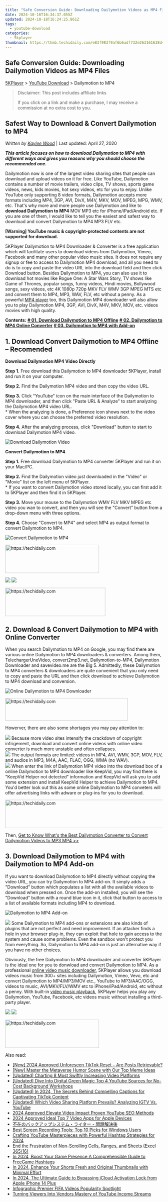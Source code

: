 ```yaml
---
title: "Safe Conversion Guide: Downloading Dailymotion Videos as MP4 Files"
date: 2024-10-16T16:34:37.055Z
updated: 2024-10-18T16:24:25.861Z
tags:
  - youtube-download
categories:
  - 5kplayer
thumbnail: https://thmb.techidaily.com/e83f983f9af6b6adf732e263161638d4efc710da8fc4b32e0850fa910996aed9.jpg
---
```


## Safe Conversion Guide: Downloading Dailymotion Videos as MP4 Files

[5KPlayer](https://tools.techidaily.com/5kplayer/products/) \> [YouTube Download](https://tools.techidaily.com/5kplayer/youtube-download/) \> Dailymotion to MP4

>  Disclaimer: This post includes affiliate links
>
>  If you click on a link and make a purchase, I may receive a commission at no extra cost to you.
>

## Safest Way to Download & Convert Dailymotion to MP4

 _Written by [Kaylee Wood](https://www.quora.com/profile/Amanda-Hu-21)_ | Last updated: April 27, 2020 

**_This article focuses on how to download Dailymotion to MP4 with different ways and gives you reasons why you should choose the recommended one._**

Dailymotion now is one of the largest video sharing sites that people can download and upload videos on it for free. Like YouTube, Dailymotion contains a number of movie trailers, video clips, TV shows, sports game videos, news, kids movies, hot sexy videos, etc for you to enjoy. Unlike YouTube only supporting 8 video formats, Dailymotion accepts more formats including MP4, 3GP, AVI, DivX, M4V, MKV, MOV, MPEG, MPG, WMV, etc. That's why more and more people use Dailymotion and like to **download Dailymotion to MP4** MOV MP3 etc for iPhone/iPad/Android etc. If you are one of them, I would like to tell you the easiest and safest way to download and convert Dailymotion to MP4 MP3 FLV etc.

**\[Warning\] YouTube music & copyright-protected contents are not supported for download.**

5KPlayer Dailymotion to MP4 Downloader & Converter is a free application which will facilitate users to download videos from Dailymotion, Vimeo, Facebook and many other popular video music sites. It does not require any signup or fee to access to Dailymotion MP4 download, and all you need to do is to copy and paste the video URL into the download field and then click Download button. Besides Dailymotion to MP4, you can also use it to download hot movies like Rogue One: A Star Wars Story, TV shows like Game of Thrones, popular songs, funny videos, Hindi movies, Bollywood songs, sexy videos, etc 4K 1080p 720p MKV FLV WMV 3GP MPEG MTS etc and convert them to MP4, MP3, WAV, FLV, etc without a penny. As a powerful [MP4 player](https://tools.techidaily.com/5kplayer/video-music-player/) too, this Dailymotion MP4 downloader will also allow you to play Dailymotion MP4, 3GP, AVI, DivX, M4V, MKV, MOV, etc. videos movies with high quality. 

**Contents:** 
**[\# 01\. Download Dailymotion to MP4 Offline](https://tools.techidaily.com/5kplayer/youtube-download/)** 
**[\# 02\. Dailymotion to MP4 Online Converter](https://tools.techidaily.com/5kplayer/youtube-download/)** 
**[\# 03\. Dailymotion to MP4 with Add-on](https://tools.techidaily.com/5kplayer/youtube-download/)**

## 1\. Download Convert Dailymotion to MP4 Offline – Recomended

**Download Dailymotion MP4 Video Directly**

**Step 1.** Free download this Dailymotion to MP4 downloader 5KPlayer, install and run it on your computer.

**Step 2.** Find the Dailymotion MP4 video and then copy the video URL.

**Step 3.** Click "YouTube" icon on the main interface of the Dailymotion to MP4 downloader, and then click "Paste URL & Analyze" to start analyzing the Dailymotion MP4 video URL.  
 \* When the analyzing is done, a Preference icon shows next to the video cover where you can choose the preferred video resolution.

**Step 4.** After the analyzing process, click "Download" button to start to download Dailymotion MP4 video.

![Download Dailymotion Video](https://www.5kplayer.com/youtube-download/img/download-dailymotion-mp4.jpg) 

**Convert Dailymotion to MP4**

**Step 1.** Free download Dailymotion to MP4 converter 5KPlayer and run it on your Mac/PC.

**Step 2.** Find the Dailymotion video just downloaded in the "Video" or "Movie" list on the left menu of 5KPlayer.  
 \* If you want to convert Dailymotion video stored locally, you can first add it to 5KPlayer and then find it in 5KPlayer.

**Step 3.** Move your mouse to the Dailymotion WMV FLV MKV MPEG etc video you wan to convert, and then you will see the "Convert" button from a drop-down menu with three options.

**Step 4.** Choose "Convert to MP4" and select MP4 as output format to convert Dailymotion to MP4.

![Convert Dailymotion to MP4](https://www.5kplayer.com/youtube-download/img/convert-game-of-thrones-6.jpg) 

<!-- affiliate ads begin -->
<a href="https://aligracehair.sjv.io/c/5597632/2012401/19272" target="_top" id="2012401">
  <img src="//a.impactradius-go.com/display-ad/19272-2012401" border="0" alt="https://techidaily.com" width="300" height="90"/>
</a>
<img height="0" width="0" src="https://aligracehair.sjv.io/i/5597632/2012401/19272" style="position:absolute;visibility:hidden;" border="0" />
<!-- affiliate ads end -->

[![](https://www.5kplayer.com/youtube-download/../button/freedownwhitewin.png)](https://tools.techidaily.com/5kplayer/products/) [![](https://www.5kplayer.com/youtube-download/../button/freedownbackmac.png)](https://tools.techidaily.com/5kplayer/products/) 

<!-- affiliate ads begin -->
<a href="https://bluettius.sjv.io/c/5597632/2139117/17108" target="_top" id="2139117">
  <img src="//a.impactradius-go.com/display-ad/17108-2139117" border="0" alt="https://techidaily.com" width="320" height="90"/>
</a>
<img height="0" width="0" src="https://bluettius.sjv.io/i/5597632/2139117/17108" style="position:absolute;visibility:hidden;" border="0" />
<!-- affiliate ads end -->

## 2\. Download & Convert Dailymotion to MP4 with Online Converter

When you search Dailymotion to MP4 on Google, you may find there are various online Dailymotion to MP4 downloaders & converters. Among them, TelechargerUneVideo, convert2mp3.net, Dailymotion-to-MP4, Dailymotion Downloader and savevideo.me are the Big 5\. Admittedly, these Dailymotion to MP4 converters & downloaders are quite convenient that you only need to copy and paste the URL and then click download to achieve Dailymotion to MP4 download and conversion. 

![Online Dailymotion to MP4 Downloader](https://www.5kplayer.com/youtube-download/img/online-dailymotion-to-mp4.jpg) 

<!-- affiliate ads begin -->
<a href="https://aligracehair.sjv.io/c/5597632/2135359/19272" target="_top" id="2135359">
  <img src="//a.impactradius-go.com/display-ad/19272-2135359" border="0" alt="https://techidaily.com" width="392" height="72"/>
</a>
<img height="0" width="0" src="https://aligracehair.sjv.io/i/5597632/2135359/19272" style="position:absolute;visibility:hidden;" border="0" />
<!-- affiliate ads end -->

Howerver, there are also some shortages you may pay attention to:

![](https://www.5kplayer.com/youtube-download/img/alert-icon.png) Because more video sites intensify the crackdown of copyright infrigement, download and convert online videos with online video converter is much more unstable and often collapses.  
![](https://www.5kplayer.com/youtube-download/img/alert-icon.png) The output formats are limited: videos in MP4, AVI, WMV, 3GP, MOV, FLV, and audios in MP3, M4A, AAC, FLAC, OGG, WMA (no WAV).  
![](https://www.5kplayer.com/youtube-download/img/alert-icon.png) When enter the link of Dailymotion MP4 video into the download box of a online Dailymotion to MP4 downloader like KeepVid, you may find there is "KeepVid Helper not detected" information and KeepVid will ask you to add some extension and install KeepVid Helper to achieve Dailymotion to MP4\. You'd better look out this as some online Dailymotion to MP4 conveters will offer advertising links with adware or plug-ins for you to download. 

<!-- affiliate ads begin -->
<a href="https://appsumo.8odi.net/c/5597632/2037475/7443" target="_top" id="2037475">
  <img src="//a.impactradius-go.com/display-ad/7443-2037475" border="0" alt="https://techidaily.com" width="728" height="90"/>
</a>
<img height="0" width="0" src="https://appsumo.8odi.net/i/5597632/2037475/7443" style="position:absolute;visibility:hidden;" border="0" />
<!-- affiliate ads end -->

Then, [Get to Know What's the Best Dailymotion Converter to Convert Dailymotion Videos to MP3 MP4 >>](https://tools.techidaily.com/5kplayer/youtube-download/)

## 3\. Download Dailymotion to MP4 with Dailymotion to MP4 Add-on

If you want to download Dailymotion to MP4 directly without copying the video URL, you can try Dailymotion to MP4 add-on. It simply adds a "Download" button which populates a list with all the available videos to download when pressed on. Once the add-on installed, you will see the "Download" button with a round blue icon in it, click that button to access to a list of available formats including MP4 to download.

![Dailymotion to MP4 Add-on](https://www.5kplayer.com/youtube-download/img/dailymotion-add-on.jpg) 

![](https://www.5kplayer.com/youtube-download/img/alert-icon.png) Some Dailymotion to MP4 add-ons or extensions are also kinds of plugins that are not perfect and need improvement. If an attacker finds a hole in your browser plug-in, they can exploit that hole to gain access to the system and cause some problems. Even the sandbox won't protect you from everything. So, Dailymotion to MP4 add-on is just an alternative way if you have no other choices.

Obviously, the free Dailymotion to MP4 downloader and converter 5KPlayer is the ideal one for you to donwload and convert Dailymotion to MP4\. As a professional [online video music downloader](https://tools.techidaily.com/5kplayer/youtube-download/), 5KPlayer allows you download videos music from 300+ sites including Dailymotion, Vimeo, Vevo, etc and convert Dailymotion to MP4/MP3/MOV etc., YouTube to MP3/AAC/OGG, videos to music, AVI/MKV/FLV/WMV etc to iPhone/iPad/Android, etc without a penny. With built-in [video music playback](https://tools.techidaily.com/5kplayer/video-music-player/), 5KPlayer helps you play any Dailymotion, YouTube, Facebook, etc videos music without installing a third-party player.

[![](https://www.5kplayer.com/youtube-download/../button/freedownwhitewin.png)](https://tools.techidaily.com/5kplayer/products/) [![](https://www.5kplayer.com/youtube-download/../button/freedownbackmac.png)](https://tools.techidaily.com/5kplayer/products/)

<!-- affiliate ads begin -->
<a href="https://aligracehair.sjv.io/c/5597632/1902289/19272" target="_top" id="1902289">
  <img src="//a.impactradius-go.com/display-ad/19272-1902289" border="0" alt="https://techidaily.com" width="300" height="90"/>
</a>
<img height="0" width="0" src="https://aligracehair.sjv.io/i/5597632/1902289/19272" style="position:absolute;visibility:hidden;" border="0" />
<!-- affiliate ads end -->

<ins class="adsbygoogle"
     style="display:block"
     data-ad-format="autorelaxed"
     data-ad-client="ca-pub-7571918770474297"
     data-ad-slot="1223367746"></ins>

<ins class="adsbygoogle"
     style="display:block"
     data-ad-client="ca-pub-7571918770474297"
     data-ad-slot="8358498916"
     data-ad-format="auto"
     data-full-width-responsive="true"></ins>

<span class="atpl-alsoreadstyle">Also read:</span>
<div><ul>
<li><a href="https://tiktok-videos.techidaily.com/new-2024-approved-unforeseen-tiktok-reset-are-posts-retrievable/"><u>[New] 2024 Approved Unforeseen TikTok Reset – Are Posts Retrievable?</u></a></li>
<li><a href="https://article-files.techidaily.com/new-master-the-metaverse-humor-scene-with-our-top-meme-ideas/"><u>[New] Master the Metaverse Humor Scene with Our Top Meme Ideas</u></a></li>
<li><a href="https://youtube-video-recordings.techidaily.com/updated-charting-8-most-swiftly-increasing-video-platforms/"><u>[Updated] Charting 8 Most Swiftly Increasing Video Platforms</u></a></li>
<li><a href="https://youtube-video-recordings.techidaily.com/updated-dive-into-digital-green-magic-top-4-youtube-sources-for-no-cost-background-workshops/"><u>[Updated] Dive Into Digital Green Magic Top 4 YouTube Sources for No-Cost Background Workshops</u></a></li>
<li><a href="https://tiktok-videos.techidaily.com/updated-in-2024-the-secrets-behind-compelling-captions-for-captivating-tiktok-content/"><u>[Updated] In 2024, The Secrets Behind Compelling Captions for Captivating TikTok Content</u></a></li>
<li><a href="https://youtube-tips.techidaily.com/ed-which-video-sharing-platform-prevails-analyzing-igtv-vs-youtube/"><u>[Updated] Which Video Sharing Platform Prevails? Analyzing IGTV Vs. YouTube</u></a></li>
<li><a href="https://youtube-video-recordings.techidaily.com/2024-approved-elevate-video-impact-proven-youtube-seo-methods/"><u>2024 Approved Elevate Video Impact Proven YouTube SEO Methods</u></a></li>
<li><a href="https://some-techniques.techidaily.com/2024-approved-ideal-top-7-video-apps-for-apple-devices/"><u>2024 Approved Ideal Top 7 Video Apps for Apple Devices</u></a></li>
<li><a href="https://solve-luxury.techidaily.com/5lin5zyo44gu44oq44od44kv44ki44od44ox44k344k544og44og44o744op44kk44k44o8ic0g5zwp6agm6kej5rg65b6m/"><u>不在のバックアップシステム・ライター - 問題解決後</u></a></li>
<li><a href="https://discover-answers.techidaily.com/best-screen-recording-tools-top-10-picks-for-windows-users/"><u>Best Screen Recording Tools: Top 10 Picks for Windows Users</u></a></li>
<li><a href="https://youtube-video-recordings.techidaily.com/crafting-youtube-masterpieces-with-powerful-hashtag-strategies-for-2024/"><u>Crafting YouTube Masterpieces with Powerful Hashtag Strategies for 2024</u></a></li>
<li><a href="https://win11-tips.techidaily.com/end-the-frustration-of-non-scrolling-cells-ranges-and-sheets-excel-36516/"><u>End the Frustration of Non-Scrolling Cells, Ranges, and Sheets (Excel 365/16)</u></a></li>
<li><a href="https://youtube-video-recordings.techidaily.com/in-2024-boost-your-game-presence-a-comprehensible-guide-to-freegame-hashtags/"><u>In 2024, Boost Your Game Presence A Comprehensible Guide to FreeGame Hashtags</u></a></li>
<li><a href="https://youtube-video-recordings.techidaily.com/in-2024-enhance-your-shorts-fresh-and-original-thumbnails-with-minimal-effort/"><u>In 2024, Enhance Your Shorts Fresh and Original Thumbnails with Minimal Effort</u></a></li>
<li><a href="https://activate-lock.techidaily.com/in-2024-the-ultimate-guide-to-bypassing-icloud-activation-lock-from-apple-iphone-14-plus-by-drfone-ios/"><u>In 2024, The Ultimate Guide to Bypassing iCloud Activation Lock from Apple iPhone 14 Plus</u></a></li>
<li><a href="https://youtube-video-recordings.techidaily.com/infographic-premier-fifa-videos-popularity-spotlight/"><u>Infographic Premier FIFA Videos Popularity Spotlight</u></a></li>
<li><a href="https://youtube-video-recordings.techidaily.com/turning-viewers-into-vendors-mastery-of-youtube-income-streams/"><u>Turning Viewers Into Vendors Mastery of YouTube Income Streams</u></a></li>
</ul></div>

